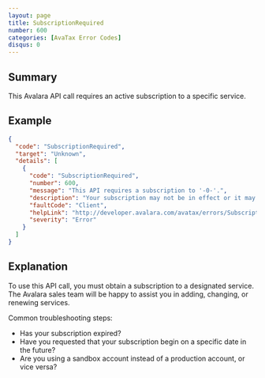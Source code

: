 ```yaml
---
layout: page
title: SubscriptionRequired
number: 600
categories: [AvaTax Error Codes]
disqus: 0
---
```


## Summary

This Avalara API call requires an active subscription to a specific service.

## Example

```json
{
  "code": "SubscriptionRequired",
  "target": "Unknown",
  "details": [
    {
      "code": "SubscriptionRequired",
      "number": 600,
      "message": "This API requires a subscription to '-0-'.",
      "description": "Your subscription may not be in effect or it may have expired.",
      "faultCode": "Client",
      "helpLink": "http://developer.avalara.com/avatax/errors/SubscriptionRequired",
      "severity": "Error"
    }
  ]
}
```

## Explanation

To use this API call, you must obtain a subscription to a designated service.  The Avalara sales team will be happy to assist you in adding, changing, or renewing services.

Common troubleshooting steps:

<ul class="normal">
<li>Has your subscription expired?</li>
<li>Have you requested that your subscription begin on a specific date in the future?</li>
<li>Are you using a sandbox account instead of a production account, or vice versa?</li>
</ul>
